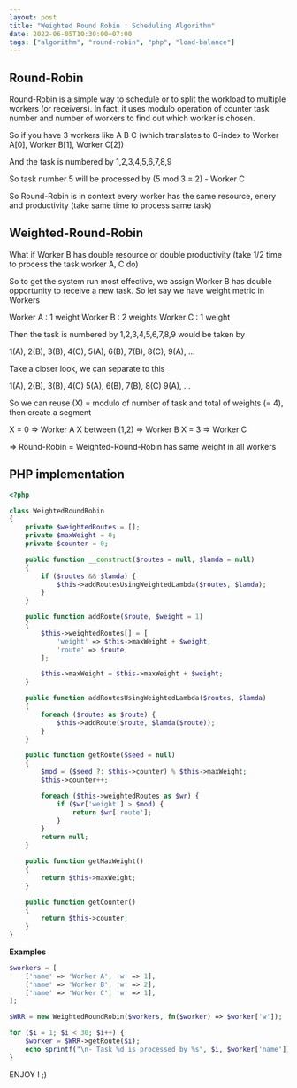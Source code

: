 ```yaml
---
layout: post
title: "Weighted Round Robin : Scheduling Algorithm"
date: 2022-06-05T10:30:00+07:00
tags: ["algorithm", "round-robin", "php", "load-balance"]
---
```


## Round-Robin

Round-Robin is a simple way to schedule or to split the workload to multiple workers (or receivers). In fact, it uses modulo operation of counter task number and number of workers to find out which worker is chosen.

So if you have 3 workers like A B C (which translates to 0-index to Worker A[0], Worker B[1], Worker C[2])

And the task is numbered by 1,2,3,4,5,6,7,8,9

So task number 5 will be processed by (5 mod 3 = 2) - Worker C

So Round-Robin is in context every worker has the same resource, enery and productivity (take same time to process same task)

## Weighted-Round-Robin

What if Worker B has double resource or double productivity (take 1/2 time to process the task worker A, C do)

So to get the system run most effective, we assign Worker B has double opportunity to receive a new task. So let say we have weight metric in Workers

Worker A : 1 weight
Worker B : 2 weights
Worker C : 1 weight

Then the task is numbered by 1,2,3,4,5,6,7,8,9 would be taken by

1(A), 2(B), 3(B), 4(C), 5(A), 6(B), 7(B), 8(C), 9(A), ...

Take a closer look, we can separate to this

1(A), 2(B), 3(B), 4(C)
5(A), 6(B), 7(B), 8(C)
9(A), ...

So we can reuse (X) = modulo of number of task and total of weights (= 4), then create a segment

X = 0 => Worker A
X between (1,2) => Worker B
X = 3 => Worker C

=> Round-Robin = Weighted-Round-Robin has same weight in all workers

## PHP implementation

```php
<?php

class WeightedRoundRobin
{
    private $weightedRoutes = [];
    private $maxWeight = 0;
    private $counter = 0;

    public function __construct($routes = null, $lamda = null)
    {
        if ($routes && $lamda) {
            $this->addRoutesUsingWeightedLambda($routes, $lamda);
        }
    }

    public function addRoute($route, $weight = 1)
    {
        $this->weightedRoutes[] = [
            'weight' => $this->maxWeight + $weight,
            'route' => $route,
        ];

        $this->maxWeight = $this->maxWeight + $weight;
    }

    public function addRoutesUsingWeightedLambda($routes, $lamda)
    {
        foreach ($routes as $route) {
            $this->addRoute($route, $lamda($route));
        }
    }

    public function getRoute($seed = null)
    {
        $mod = ($seed ?: $this->counter) % $this->maxWeight;
        $this->counter++;

        foreach ($this->weightedRoutes as $wr) {
            if ($wr['weight'] > $mod) {
                return $wr['route'];
            }
        }
        return null;
    }

    public function getMaxWeight()
    {
        return $this->maxWeight;
    }

    public function getCounter()
    {
        return $this->counter;
    }
}
```

**Examples**

```php
$workers = [
    ['name' => 'Worker A', 'w' => 1],
    ['name' => 'Worker B', 'w' => 2],
    ['name' => 'Worker C', 'w' => 1],
];

$WRR = new WeightedRoundRobin($workers, fn($worker) => $worker['w']);

for ($i = 1; $i < 30; $i++) {
    $worker = $WRR->getRoute($i);
    echo sprintf("\n- Task %d is processed by %s", $i, $worker['name']);
}
```

ENJOY ! ;)
